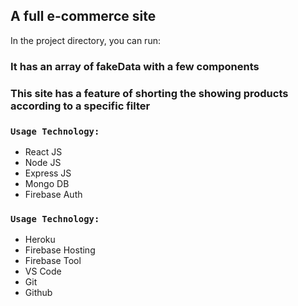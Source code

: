 

## A full e-commerce site

In the project directory, you can run:

### It has an array of fakeData with a few components


### This site has a feature of shorting the showing products according to a specific filter



### `Usage Technology:`

- React JS
- Node JS
- Express JS
- Mongo DB
- Firebase Auth


### `Usage Technology:`

- Heroku
- Firebase Hosting
- Firebase Tool
- VS Code
- Git
- Github

